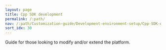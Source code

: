 ```yaml
---
layout: page
title: Cpp SDK development
permalink: /:path/
nav: /:path/Customization-guide/Development-environment-setup/Cpp-SDK-development
sort_idx: 30
---
```


Guide for those looking to modify and/or extend the platform.